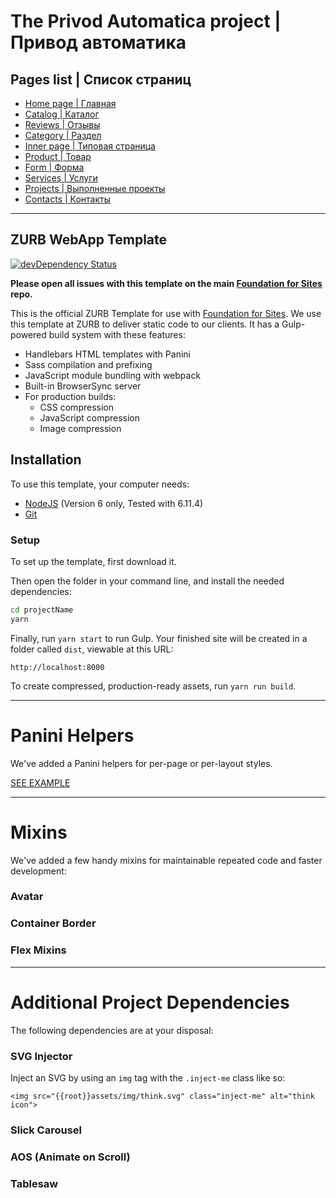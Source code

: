 # The Privod Automatica project | Привод автоматика

## Pages list | Список страниц

- [Home page | Главная](https://negodiaev.github.io/privod-automatica/)
- [Catalog | Каталог](https://negodiaev.github.io/privod-automatica/catalog.html)
- [Reviews | Отзывы](https://negodiaev.github.io/privod-automatica/reviews.html)
- [Category | Раздел](https://negodiaev.github.io/privod-automatica/category.html)
- [Inner page | Типовая страница](https://negodiaev.github.io/privod-automatica/inner.html)
- [Product | Товар](https://negodiaev.github.io/privod-automatica/product.html)
- [Form | Форма](https://negodiaev.github.io/privod-automatica/form-page.html)
- [Services | Услуги](https://negodiaev.github.io/privod-automatica/services.html)
- [Projects | Выполненные проекты](https://negodiaev.github.io/privod-automatica/projects.html)
- [Contacts | Контакты](https://negodiaev.github.io/privod-automatica/contacts.html)

---

## ZURB WebApp Template

[![devDependency Status](https://david-dm.org/zurb/foundation-zurb-template/dev-status.svg)](https://david-dm.org/zurb/foundation-zurb-template#info=devDependencies)

**Please open all issues with this template on the main [Foundation for Sites](https://github.com/zurb/foundation-sites/issues) repo.**

This is the official ZURB Template for use with [Foundation for Sites](http://foundation.zurb.com/sites). We use this template at ZURB to deliver static code to our clients. It has a Gulp-powered build system with these features:

- Handlebars HTML templates with Panini
- Sass compilation and prefixing
- JavaScript module bundling with webpack
- Built-in BrowserSync server
- For production builds:
  - CSS compression
  - JavaScript compression
  - Image compression

## Installation

To use this template, your computer needs:

- [NodeJS](https://nodejs.org/en/) (Version 6 only, Tested with 6.11.4)
- [Git](https://git-scm.com/)

### Setup

To set up the template, first download it.

Then open the folder in your command line, and install the needed dependencies:

```bash
cd projectName
yarn
```

Finally, run `yarn start` to run Gulp. Your finished site will be created in a folder called `dist`, viewable at this URL:

```
http://localhost:8000
```

To create compressed, production-ready assets, run `yarn run build`.

---

# Panini Helpers

We've added a Panini helpers for per-page or per-layout styles.

[SEE EXAMPLE](http://notebooks.zurb.com/posts/10139362?t=f9b74287fe3ac074)

---

# Mixins

We've added a few handy mixins for maintainable repeated code and faster development:

### Avatar

### Container Border

### Flex Mixins

---

# Additional Project Dependencies

The following dependencies are at your disposal:

### SVG Injector

Inject an SVG by using an `img` tag with the `.inject-me` class like so:

`<img src="{{root}}assets/img/think.svg" class="inject-me" alt="think icon">`

### Slick Carousel

### AOS (Animate on Scroll)

### Tablesaw
